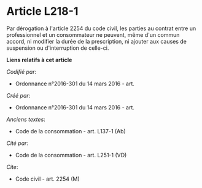 # Article L218-1

Par dérogation à l'article 2254 du code civil, les parties au contrat entre un professionnel et un consommateur ne peuvent,
même d'un commun accord, ni modifier la durée de la prescription, ni ajouter aux causes de suspension ou d'interruption de
celle-ci.

**Liens relatifs à cet article**

_Codifié par_:

  - Ordonnance n°2016-301 du 14 mars 2016 - art.

_Créé par_:

  - Ordonnance n°2016-301 du 14 mars 2016 - art.

_Anciens textes_:

  - Code de la consommation - art. L137-1 (Ab)

_Cité par_:

  - Code de la consommation - art. L251-1 (VD)

_Cite_:

  - Code civil - art. 2254 (M)
